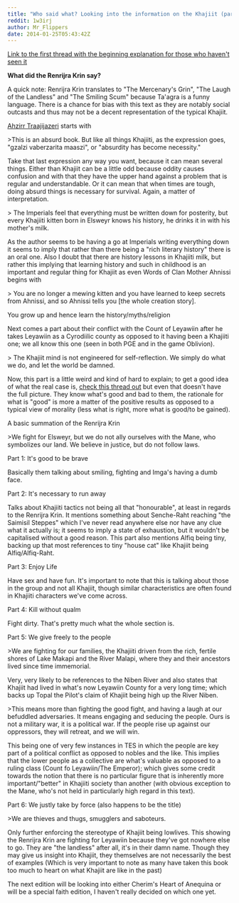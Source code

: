```yaml
---
title: "Who said what? Looking into the information on the Khajiit (part 3)"
reddit: 1w3irj
author: Mr_Flippers
date: 2014-01-25T05:43:42Z
---
```


[Link to the first thread with the beginning explanation for those who haven't seen it](http://www.reddit.com/r/teslore/comments/1uuh16/who_said_what_looking_at_the_information_on_the/)

**What did the Renrijra Krin say?**

A quick note: Renrijra Krin translates to "The Mercenary's Grin", "The Laugh of the Landless" and "The Smiling Scum" because Ta'agra is a funny language. There is a chance for bias with this text as they are notably social outcasts and thus may not be a decent representation of the typical Khajiit.

[Ahzirr Traajijazeri](http://www.uesp.net/wiki/Lore:Ahzirr_Traajijazeri) starts with

&gt;This is an absurd book. But like all things Khajiiti, as the expression goes, "gzalzi vaberzarita maaszi", or "absurdity has become necessity."

Take that last expression any way you want, because it can mean several things. Either than Khajiit can be a little odd because oddity causes confusion and with that they have the upper hand against a problem that is regular and understandable. Or it can mean that when times are tough, doing absurd things is necessary for survival. Again, a matter of interpretation.

&gt; The Imperials feel that everything must be written down for posterity, but every Khajiiti kitten born in Elsweyr knows his history, he drinks it in with his mother's milk.

As the author seems to be having a go at Imperials writing everything down it seems to imply that rather than there being a "rich literary history" there is an oral one. Also I doubt that there are history lessons in Khajiiti milk, but rather this implying that learning history and such in childhood is an important and regular thing for Khajiit as even Words of Clan Mother Ahnissi begins with

&gt; You are no longer a mewing kitten and you have learned to keep secrets from Ahnissi, and so Ahnissi tells you [the whole creation story].

You grow up and hence learn the history/myths/religion

Next comes a part about their conflict with the Count of Leyawiin after he takes Leyawiin as a Cyrodiilic county as opposed to it having been a Khajiiti one; we all know this one (seen in both PGE and in the game Oblivion).

&gt; The Khajiit mind is not engineered for self-reflection. We simply do what we do, and let the world be damned.

Now, this part is a little weird and kind of hard to explain; to get a good idea of what the real case is, [check this thread out](http://www.reddit.com/r/teslore/comments/14l8r9/the_common_khajiit_mindset_and_the_assimilation/) but even that doesn't have the full picture. They know what's good and bad to them, the rationale for what is "good" is more a matter of the positive results as opposed to a typical view of morality (less what is right, more what is good/to be gained).

A basic summation of the Renrijra Krin

&gt;We fight for Elsweyr, but we do not ally ourselves with the Mane, who symbolizes our land. We believe in justice, but do not follow laws.

Part 1: It's good to be brave

Basically them talking about smiling, fighting and Imga's having a dumb face.

Part 2: It's necessary to run away

Talks about Khajiiti tactics not being all that "honourable", at least in regards to the Renrijra Krin. It mentions something about Senche-Raht reaching "the Saimisil Steppes" which I've never read anywhere else nor have any clue what it actually is; it seems to imply a state of exhaustion, but it wouldn't be capitalised without a good reason. This part also mentions Alfiq being tiny, backing up that most references to tiny "house cat" like Khajiit being Alfiq/Alfiq-Raht.

Part 3: Enjoy Life

Have sex and have fun. It's important to note that this is talking about those in the group and not all Khajiit, though similar characteristics are often found in Khajiiti characters we've come across.

Part 4: Kill without qualm

Fight dirty. That's pretty much what the whole section is.

Part 5: We give freely to the people

&gt;We are fighting for our families, the Khajiiti driven from the rich, fertile shores of Lake Makapi and the River Malapi, where they and their ancestors lived since time immemorial.

Very, very likely to be references to the Niben River and also states that Khajiit had lived in what's now Leyawiin County for a very long time; which backs up Topal the Pilot's claim of Khajiit being high up the River Niben.

&gt;This means more than fighting the good fight, and having a laugh at our befuddled adversaries. It means engaging and seducing the people. Ours is not a military war, it is a political war. If the people rise up against our oppressors, they will retreat, and we will win.

This being one of very few instances in TES in which the people are key part of a political conflict as opposed to nobles and the like. This implies that the lower people as a collective are what's valuable as opposed to a ruling class (Count fo Leyawiin/The Emperor); which gives some credit towards the notion that there is no particular figure that is inherently more important/"better" in Khajiiti society than another (with obvious exception to the Mane, who's not held in particularly high regard in this text).

Part 6: We justly take by force (also happens to be the title)

&gt;We are thieves and thugs, smugglers and saboteurs.

Only further enforcing the stereotype of Khajiit being lowlives. This showing the Renrijra Krin are fighting for Leyawiin because they've got nowhere else to go. They are "the landless" after all, it's in their damn name. Though they may give us insight into Khajiit, they themselves are not necessarily the best of examples (Which is very important to note as many have taken this book too much to heart on what Khajiit are like in the past)

The next edition will be looking into either Cherim's Heart of Anequina or will be a special faith edition, I haven't really decided on which one yet.
